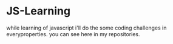 # JS-Learning
while learning of javascript i'll do the some coding challenges in everyproperties.
you can see here in my repositories.
